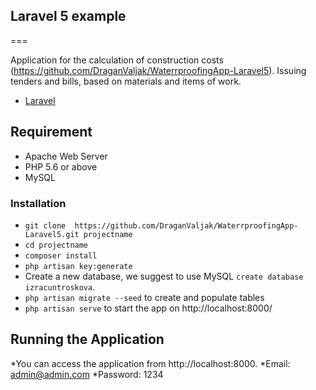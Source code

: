 ## Laravel 5 example ##
===

Application for the calculation of construction costs (https://github.com/DraganValjak/WaterrproofingApp-Laravel5).
Issuing tenders and bills, based on materials and items of work.
* [Laravel](http://laravel.com)

## Requirement

* Apache Web Server
* PHP 5.6 or above
* MySQL

### Installation ###

* `git clone  https://github.com/DraganValjak/WaterrproofingApp-Laravel5.git projectname`
* `cd projectname`
* `composer install`
* `php artisan key:generate`
* Create a new database, we suggest to use MySQL `create database izracuntroskova`.
* `php artisan migrate --seed` to create and populate tables
* `php artisan serve` to start the app on http://localhost:8000/

## Running the Application

*You can access the application from http://localhost:8000.
*Email: admin@admin.com
*Password: 1234


